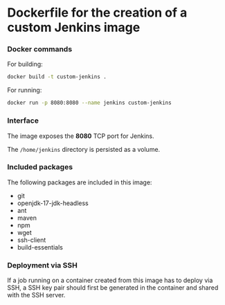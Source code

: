 # Dockerfile for the creation of a custom Jenkins image

### Docker commands

For building:
```sh
docker build -t custom-jenkins .
```

For running:
```sh
docker run -p 8080:8080 --name jenkins custom-jenkins
```

### Interface

The image exposes the **8080** TCP port for Jenkins.

The `/home/jenkins` directory is persisted as a volume.

### Included packages

The following packages are included in this image:

* git
* openjdk-17-jdk-headless
* ant
* maven
* npm
* wget
* ssh-client
* build-essentials

### Deployment via SSH

If a job running on a container created from this image has to deploy via SSH, a SSH key pair should first be generated in the container and shared with the SSH server.
